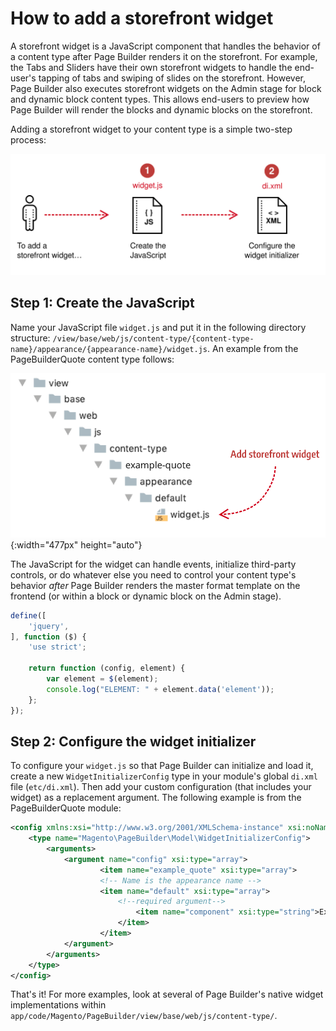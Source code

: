 # How to add a storefront widget

A storefront widget is a JavaScript component that handles the behavior of a content type after Page Builder renders it on the storefront. 
For example, the Tabs and Sliders have their own storefront widgets to handle the end-user's tapping of tabs and swiping of slides on the storefront.
However, Page Builder also executes storefront widgets on the Admin stage for block and dynamic block content types. 
This allows end-users to preview how Page Builder will render the blocks and dynamic blocks on the storefront.

Adding a storefront widget to your content type is a simple two-step process:

![How to add storefront widget](../images/how-to-add-storefront-widget.svg)

## Step 1: Create the JavaScript

Name your JavaScript file `widget.js` and put it in the following directory structure: `/view/base/web/js/content-type/{content-type-name}/appearance/{appearance-name}/widget.js`. An example from the PageBuilderQuote content type follows:

![Where to add storefront widget](../images/where-to-add-widget.png){:width="477px" height="auto"}

The JavaScript for the widget can handle events, initialize third-party controls, or do whatever else you need to control your content type's behavior _after_ Page Builder renders the master format template on the frontend (or within a block or dynamic block on the Admin stage).

``` javascript
define([
    'jquery',
], function ($) {
    'use strict';

    return function (config, element) {
        var element = $(element);
        console.log("ELEMENT: " + element.data('element'));
    };
});
```

## Step 2: Configure the widget initializer

To configure your `widget.js` so that Page Builder can initialize and load it, create a new `WidgetInitializerConfig` type in your module's global `di.xml` file (`etc/di.xml`). Then add your custom configuration (that includes your widget) as a replacement argument. The following example is from the PageBuilderQuote module:

``` xml
<config xmlns:xsi="http://www.w3.org/2001/XMLSchema-instance" xsi:noNamespaceSchemaLocation="urn:magento:framework:ObjectManager/etc/config.xsd">
    <type name="Magento\PageBuilder\Model\WidgetInitializerConfig">
        <arguments>
            <argument name="config" xsi:type="array">
                    <item name="example_quote" xsi:type="array">
                    <!-- Name is the appearance name -->
                    <item name="default" xsi:type="array">
                        <!--required argument-->
                            <item name="component" xsi:type="string">Example_PageBuilderQuote/js/content-type/example-quote/appearance/default/widget</item>
                        </item>
                    </item>
            </argument>
        </arguments>
    </type>
</config>
```

That's it! For more examples, look at several of Page Builder's native widget implementations within `app/code/Magento/PageBuilder/view/base/web/js/content-type/`.
